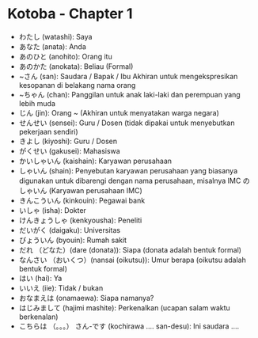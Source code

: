 # Kotoba - Chapter 1

-  わたし (watashi): Saya
-  あなた (anata): Anda
-  あのひと (anohito): Orang itu
-  あのかた (anokata): Beliau (Formal)
-  ~さん (san): Saudara / Bapak / Ibu Akhiran untuk mengekspresikan kesopanan di belakang nama orang
-  ~ちゃん (chan): Panggilan untuk anak laki-laki dan perempuan yang lebih muda
-  じん (jin): Orang ~ (Akhiran untuk menyatakan warga negara)
-  せんせい (sensei): Guru / Dosen (tidak dipakai untuk menyebutkan pekerjaan sendiri)
-  きよし (kiyoshi): Guru / Dosen
-  がくせい (gakusei): Mahasiswa
-  かいしゃいん (kaishain): Karyawan perusahaan
-  しゃいん (shain): Penyebutan karyawan perusahaan yang biasanya digunakan untuk dibarengi dengan nama perusahaan, misalnya IMC の しゃいん (Karyawan perusahaan IMC)
-  きんこういん (kinkouin): Pegawai bank
-  いしゃ (isha): Dokter
-  けんきょうしゃ (kenkyousha): Peneliti
-  だいがく (daigaku): Universitas
-  びょういん (byouin): Rumah sakit
-  だれ （どなた）(dare (donata)): Siapa (donata adalah bentuk formal)
-  なんさい （おいくつ）(nansai (oikutsu)): Umur berapa (oikutsu adalah bentuk formal)
-  はい (hai): Ya
-  いいえ (iie): Tidak / bukan
-  おなまえは (onamaewa): Siapa namanya?
-  はじみまして (hajimi mashite): Perkenalkan (ucapan salam waktu berkenalan)
-  こちらは （。。。） さん-です (kochirawa .... san-desu): Ini saudara ....